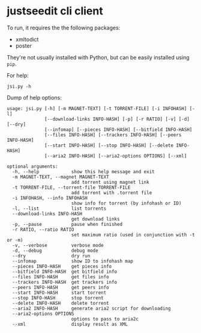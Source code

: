 # justseedit cli client

To run, it requires the the following packages:

- xmltodict
- poster

They're not usually installed with Python, but can be easily installed using `pip`.

For help:

	jsi.py -h
	
Dump of help options:

	usage: jsi.py [-h] [-m MAGNET-TEXT] [-t TORRENT-FILE] [-i INFOHASH] [-l]
				  [--download-links INFO-HASH] [-p] [-r RATIO] [-v] [-d] [--dry]
				  [--infomap] [--pieces INFO-HASH] [--bitfield INFO-HASH]
				  [--files INFO-HASH] [--trackers INFO-HASH] [--peers INFO-HASH]
				  [--start INFO-HASH] [--stop INFO-HASH] [--delete INFO-HASH]
				  [--aria2 INFO-HASH] [--aria2-options OPTIONS] [--xml]

	optional arguments:
	  -h, --help            show this help message and exit
	  -m MAGNET-TEXT, --magnet MAGNET-TEXT
							add torrent using magnet link
	  -t TORRENT-FILE, --torrent-file TORRENT-FILE
							add torrent with .torrent file
	  -i INFOHASH, --info INFOHASH
							show info for torrent (by infohash or ID)
	  -l, --list            list torrents
	  --download-links INFO-HASH
							get download links
	  -p, --pause           pause when finished
	  -r RATIO, --ratio RATIO
							set maximum ratio (used in conjunction with -t or -m)
	  -v, --verbose         verbose mode
	  -d, --debug           debug mode
	  --dry                 dry run
	  --infomap             show ID to infohash map
	  --pieces INFO-HASH    get pieces info
	  --bitfield INFO-HASH  get bitfield info
	  --files INFO-HASH     get files info
	  --trackers INFO-HASH  get trackers info
	  --peers INFO-HASH     get peers info
	  --start INFO-HASH     start torrent
	  --stop INFO-HASH      stop torrent
	  --delete INFO-HASH    delete torrent
	  --aria2 INFO-HASH     generate aria2 script for downloading
	  --aria2-options OPTIONS
							options to pass to aria2c
	  --xml                 display result as XML
	  
